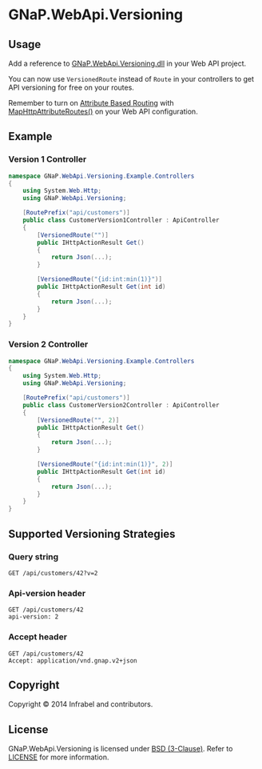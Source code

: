 GNaP.WebApi.Versioning
======================

## Usage

Add a reference to [GNaP.WebApi.Versioning.dll](https://github.com/infrabel/GNaP.WebApi.Versioning/raw/master/deploy/1.0.3.0/GNaP.WebApi.Versioning/GNaP.WebApi.Versioning.dll) in your Web API project.

You can now use ```VersionedRoute``` instead of ```Route``` in your controllers to get API versioning for free on your routes.

Remember to turn on [Attribute Based Routing](http://www.asp.net/web-api/overview/web-api-routing-and-actions/attribute-routing-in-web-api-2) with [MapHttpAttributeRoutes()](http://msdn.microsoft.com/en-us/library/dn479134%28v=vs.118%29.aspx) on your Web API configuration.

## Example

### Version 1 Controller
```csharp
namespace GNaP.WebApi.Versioning.Example.Controllers
{
    using System.Web.Http;
    using GNaP.WebApi.Versioning;

    [RoutePrefix("api/customers")]
    public class CustomerVersion1Controller : ApiController
    {
        [VersionedRoute("")]
        public IHttpActionResult Get()
        {
            return Json(...);
        }

        [VersionedRoute("{id:int:min(1)}")]
        public IHttpActionResult Get(int id)
        {
            return Json(...);
        }
    }
}
```

### Version 2 Controller
```csharp
namespace GNaP.WebApi.Versioning.Example.Controllers
{
    using System.Web.Http;
    using GNaP.WebApi.Versioning;

    [RoutePrefix("api/customers")]
    public class CustomerVersion2Controller : ApiController
    {
        [VersionedRoute("", 2)]
        public IHttpActionResult Get()
        {
            return Json(...);
        }

        [VersionedRoute("{id:int:min(1)}", 2)]
        public IHttpActionResult Get(int id)
        {
            return Json(...);
        }
    }
}
```

## Supported Versioning Strategies

### Query string
```
GET /api/customers/42?v=2
```

### Api-version header
```
GET /api/customers/42
api-version: 2
```

### Accept header
```
GET /api/customers/42
Accept: application/vnd.gnap.v2+json
```

## Copyright

Copyright © 2014 Infrabel and contributors.

## License

GNaP.WebApi.Versioning is licensed under [BSD (3-Clause)](http://choosealicense.com/licenses/bsd-3-clause/ "Read more about the BSD (3-Clause) License"). Refer to [LICENSE](https://github.com/infrabel/GNaP.WebApi.Versioning/blob/master/LICENSE) for more information.
